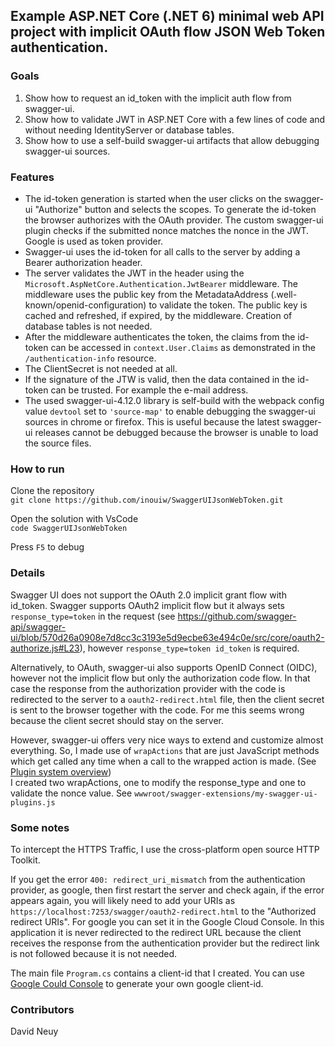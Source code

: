 ## Example ASP.NET Core (.NET 6) minimal web API project with implicit OAuth flow JSON Web Token authentication.

### Goals

1. Show how to request an id_token with the implicit auth flow from swagger-ui.
2. Show how to validate JWT in ASP.NET Core with a few lines of code and without needing IdentityServer or database tables.
3. Show how to use a self-build swagger-ui artifacts that allow debugging swagger-ui sources. 

### Features

- The id-token generation is started when the user clicks on the swagger-ui "Authorize" button and selects the scopes. To generate the id-token the browser authorizes with the OAuth provider. The custom swagger-ui plugin checks if the submitted nonce matches the nonce in the JWT. Google is used as token provider.
- Swagger-ui uses the id-token for all calls to the server by adding a Bearer authorization header.
- The server validates the JWT in the header using the `Microsoft.AspNetCore.Authentication.JwtBearer` middleware. The middleware uses the public key from the MetadataAddress (.well-known/openid-configuration) to validate the token. The public key is cached and refreshed, if expired, by the middleware. Creation of database tables is not needed.
- After the middleware authenticates the token, the claims from the id-token can be accessed in `context.User.Claims` as demonstrated in the `/authentication-info` resource.
- The ClientSecret is not needed at all.
- If the signature of the JTW is valid, then the data contained in the id-token can be trusted. For example the e-mail address.
- The used swagger-ui-4.12.0 library is self-build with the webpack config value `devtool` set to `'source-map'` to enable debugging the swagger-ui sources in chrome or firefox. This is useful because the latest swagger-ui releases cannot be debugged because the browser is unable to load the source files. 

### How to run

Clone the repository  
`git clone https://github.com/inouiw/SwaggerUIJsonWebToken.git`

Open the solution with VsCode  
`code SwaggerUIJsonWebToken`

Press `F5` to debug

### Details

Swagger UI does not support the OAuth 2.0 implicit grant flow with id_token. Swagger supports OAuth2 implicit flow but it always sets `response_type=token` in the request (see https://github.com/swagger-api/swagger-ui/blob/570d26a0908e7d8cc3c3193e5d9ecbe63e494c0e/src/core/oauth2-authorize.js#L23), however `response_type=token id_token` is required.

Alternatively, to OAuth, swagger-ui also supports OpenID Connect (OIDC), however not the implicit flow but only the authorization code flow. In that case the response from the authorization provider with the code is redirected to the server to a `oauth2-redirect.html` file, then the client secret is sent to the browser together with the code. For me this seems wrong because the client secret should stay on the server.

However, swagger-ui offers very nice ways to extend and customize almost everything. So, I made use of `wrapActions` that are just JavaScript methods which get called any time when a call to the wrapped action is made. (See [Plugin system overview](https://swagger.io/docs/open-source-tools/swagger-ui/customization/overview/))  
I created two wrapActions, one to modify the response_type and one to validate the nonce value. See `wwwroot/swagger-extensions/my-swagger-ui-plugins.js`

### Some notes

To intercept the HTTPS Traffic, I use the cross-platform open source HTTP Toolkit.

If you get the error `400: redirect_uri_mismatch` from the authentication provider, as google, then first restart the server and check again, if the error appears again, you will likely need to add your URIs as `https://localhost:7253/swagger/oauth2-redirect.html` to the "Authorized redirect URIs". For google you can set it in the Google Cloud Console. In this application it is never redirected to the redirect URL because the client receives the response from the authentication provider but the redirect link is not followed because it is not needed.

The main file `Program.cs` contains a client-id that I created. You can use [Google Could Console](https://console.cloud.google.com/) to generate your own google client-id.

### Contributors

David Neuy